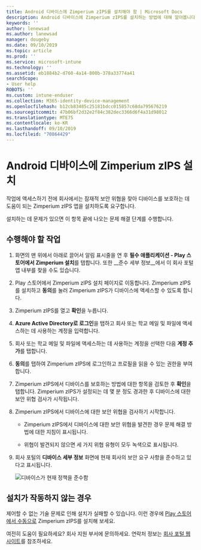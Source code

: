 ```yaml
---
title: Android 디바이스에 Zimperium zIPS를 설치해야 함 | Microsoft Docs
description: Android 디바이스에 Zimperium zIPS를 설치하는 방법에 대해 알아봅니다.
keywords: ''
author: lenewsad
ms.author: lanewsad
manager: dougeby
ms.date: 09/10/2019
ms.topic: article
ms.prod: ''
ms.service: microsoft-intune
ms.technology: ''
ms.assetid: eb1884b2-d760-4a14-800b-378a33774a41
searchScope:
- User help
ROBOTS: ''
ms.custom: intune-enduser
ms.collection: M365-identity-device-management
ms.openlocfilehash: b12cb83485c25181bdcc015857c68da795676219
ms.sourcegitcommit: 47b06bf2d32e2f84c382dec3366d6f4a31d98012
ms.translationtype: MTE75
ms.contentlocale: ko-KR
ms.lasthandoff: 09/10/2019
ms.locfileid: "70864429"
---
```

# <a name="install-zimperium-zips-on-your-android-device"></a>Android 디바이스에 Zimperium zIPS 설치

작업에 액세스하기 전에 회사에서는 잠재적 보안 위협을 찾아 디바이스를 보호하는 데 도움이 되는 Zimperium zIPS 앱을 설치하도록 요구합니다.

설치하는 데 문제가 있으면 이 항목 끝에 나오는 문제 해결 단계를 수행합니다.

## <a name="what-you-need-to-do"></a>수행해야 할 작업

1. 화면의 맨 위에서 아래로 끌어서 알림 표시줄을 연 후 **필수 애플리케이션 - Play 스토어에서 Zimperium 설치**를 탭합니다. 또한 __준수 세부 정보__에서 이 회사 포털 앱 내부를 찾을 수도 있습니다.

2. Play 스토어에서 Zimperium zIPS 설치 페이지로 이동합니다. Zimperium zIPS를 설치하고 **동의**를 눌러 Zimperium zIPS가 디바이스에 액세스할 수 있도록 합니다.

3. Zimperium zIPS를 열고 **확인**을 누릅니다.

4. **Azure Active Directory로 로그인**을 탭하고 회사 또는 학교 메일 및 파일에 액세스하는 데 사용하는 계정을 입력합니다.

5. 회사 또는 학교 메일 및 파일에 액세스하는 데 사용하는 계정을 선택한 다음 **계정 추가**를 탭합니다.

6. **동의**를 탭하여 Zimperium zIPS에 로그인하고 프로필을 읽을 수 있는 권한을 부여합니다.

7. Zimperium zIPS에서 디바이스를 보호하는 방법에 대한 항목을 검토한 후 **확인**을 탭합니다. Zimperium zIPS가 설정되는 데 몇 분 정도 경과한 후 디바이스에 대한 보안 위협 검사가 시작됩니다.

8. Zimperium zIPS에서 디바이스에 대한 보안 위협을 검사하기 시작합니다.

   * Zimperium zIPS에서 디바이스에 대한 보안 위협을 발견한 경우 문제 해결 방법에 대한 지침이 표시됩니다.

   * 위협이 발견되지 않으면 세 가지 위협 유형이 모두 녹색으로 표시됩니다.

11. 회사 포털의 **디바이스 세부 정보** 화면에 현재 회사의 보안 요구 사항을 준수하고 있다고 표시됩니다.

    ![디바이스가 현재 정책을 준수함](./media/mtd-device-now-compliant-android.png)

## <a name="if-the-installation-doesnt-work"></a>설치가 작동하지 않는 경우

제어할 수 없는 기술 문제로 인해 설치가 실패할 수 있습니다. 이런 경우에 [Play 스토어에서 수동으로](https://play.google.com/store/apps/details?id=com.zimperium.zips) Zimperium zIPS를 설치해 보세요.

여전히 도움이 필요하세요? 회사 지원 부서에 문의하세요. 연락처 정보는 [회사 포털 웹 사이트](https://go.microsoft.com/fwlink/?linkid=2010980)를 참조하세요.
